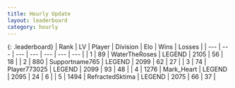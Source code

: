 ```yaml
---
title: Hourly Update
layout: leaderboard
category: hourly
---
```


{: .leaderboard}
| Rank | LV | Player | Division | Elo | Wins | Losses |
| --- | --- | --- | --- | --- | --- | --- |
| <span data-change="0">1</span> | 89 | <span title="ID: 773086">WaterTheRoses</span> | LEGEND | <span data-change="0">2105</span> | <span data-change="0">56</span> | <span data-change="0">18</span> |
| <span data-change="0">2</span> | 880 | <span title="ID: 188640">Supportname765</span> | LEGEND | <span data-change="0">2099</span> | <span data-change="0">62</span> | <span data-change="0">27</span> |
| <span data-change="0">3</span> | 74 | <span title="ID: 773025">Player773025</span> | LEGEND | <span data-change="0">2099</span> | <span data-change="0">93</span> | <span data-change="0">48</span> |
| <span data-change="0">4</span> | 1276 | <span title="ID: 498323">Mark_Heart</span> | LEGEND | <span data-change="0">2095</span> | <span data-change="0">24</span> | <span data-change="0">6</span> |
| <span data-change="2">5</span> | 1494 | <span title="ID: 402846">RefractedSktima</span> | LEGEND | <span data-change="14">2075</span> | <span data-change="4">66</span> | <span data-change="1">37</span> |